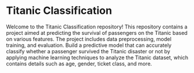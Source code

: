 # Titanic Classification
Welcome to the Titanic Classification repository! 
This repository contains a project aimed at predicting the survival of passengers on the Titanic based on various features. The project includes data preprocessing, model training, and evaluation. Build a predictive model that can accurately classify whether a passenger survived the Titanic disaster or not by applying machine learning techniques to analyze the Titanic dataset, which contains details such as age, gender, ticket class, and more.
